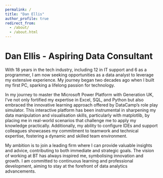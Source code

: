 ```yaml
---
permalink: /
title: "Dan Ellis"
author_profile: true
redirect_from: 
  - /about/
  - /about.html
---
```


# Dan Ellis - Aspiring Data Consultant

With 18 years in the tech industry, including 12 in IT support and 6 as a programmer, I am now seeking opportunities as a data analyst to leverage my extensive experience. My journey began two decades ago when I built my first PC, sparking a lifelong passion for technology.

In my journey to master the Microsoft Power Platform with Generation UK, I’ve not only fortified my expertise in Excel, SQL, and Python but also embraced the innovative learning approach offered by DataCamp’s role play simulator. This interactive platform has been instrumental in sharpening my data manipulation and visualisation skills, particularly with matplotlib, by placing me in real-world scenarios that challenge me to apply my knowledge practically. Additionally, my ability to configure IDEs and support colleagues showcases my commitment to teamwork and technical expertise, fostering a dynamic and skilled team environment.

My ambition is to join a leading firm where I can provide valuable insights and advice, contributing to both immediate and strategic goals. The vision of working at BT has always inspired me, symbolising innovation and growth. I am committed to continuous learning and professional development, aiming to stay at the forefront of data analytics advancements.